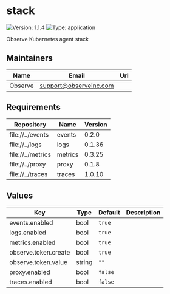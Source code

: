 # stack

![Version: 1.1.4](https://img.shields.io/badge/Version-1.1.4-informational?style=flat-square) ![Type: application](https://img.shields.io/badge/Type-application-informational?style=flat-square)

Observe Kubernetes agent stack

## Maintainers

| Name | Email | Url |
| ---- | ------ | --- |
| Observe | <support@observeinc.com> |  |

## Requirements

| Repository | Name | Version |
|------------|------|---------|
| file://../events | events | 0.2.0 |
| file://../logs | logs | 0.1.36 |
| file://../metrics | metrics | 0.3.25 |
| file://../proxy | proxy | 0.1.8 |
| file://../traces | traces | 1.0.10 |

## Values

| Key | Type | Default | Description |
|-----|------|---------|-------------|
| events.enabled | bool | `true` |  |
| logs.enabled | bool | `true` |  |
| metrics.enabled | bool | `true` |  |
| observe.token.create | bool | `true` |  |
| observe.token.value | string | `""` |  |
| proxy.enabled | bool | `false` |  |
| traces.enabled | bool | `false` |  |
